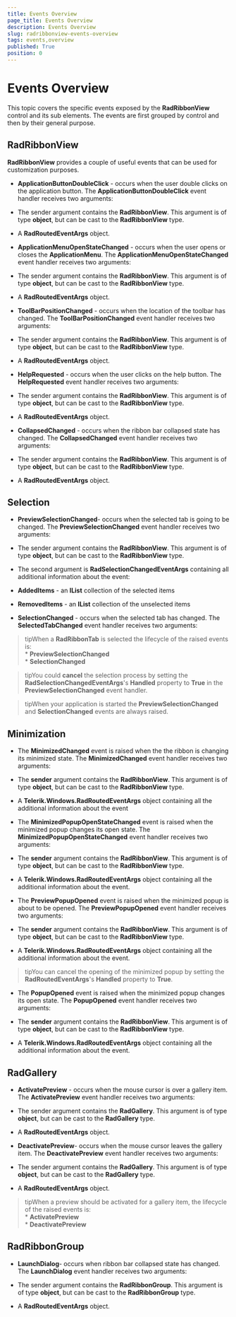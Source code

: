 ```yaml
---
title: Events Overview
page_title: Events Overview
description: Events Overview
slug: radribbonview-events-overview
tags: events,overview
published: True
position: 0
---
```


# Events Overview



This topic covers the specific events exposed by the __RadRibbonView__ control and its sub elements. The events are first grouped by control and then by their general purpose.
			

## RadRibbonView

__RadRibbonView__ provides a couple of useful events that can be used for customization purposes.
				

* __ApplicationButtonDoubleClick__ - occurs when the user double clicks on the application button. The __ApplicationButtonDoubleClick__ event handler receives two arguments:
						

* The sender argument contains the __RadRibbonView__. This argument is of type __object__, but can be cast to the __RadRibbonView__ type.
							

* A __RadRoutedEventArgs__ object.
							

* __ApplicationMenuOpenStateChanged__ - occurs when the user opens or closes the __ApplicationMenu__. The __ApplicationMenuOpenStateChanged__ event handler receives two arguments:
						

* The sender argument contains the __RadRibbonView__. This argument is of type __object__, but can be cast to the __RadRibbonView__ type.
							

* A __RadRoutedEventArgs__ object.
							

* __ToolBarPositionChanged__ - occurs when the location of the toolbar has changed. The __ToolBarPositionChanged__ event handler receives two arguments:
						

* The sender argument contains the __RadRibbonView__. This argument is of type __object__, but can be cast to the __RadRibbonView__ type.
							

* A __RadRoutedEventArgs__ object.
							

* __HelpRequested__ - occurs when the user clicks on the help button. The __HelpRequested__ event handler receives two arguments:
						

* The sender argument contains the __RadRibbonView__. This argument is of type __object__, but can be cast to the __RadRibbonView__ type.
							

* A __RadRoutedEventArgs__ object.
							

* __CollapsedChanged__ - occurs when the ribbon bar collapsed state has changed. The __CollapsedChanged__ event handler receives two arguments:
						

* The sender argument contains the __RadRibbonView__. This argument is of type __object__, but can be cast to the __RadRibbonView__ type.
							

* A __RadRoutedEventArgs__ object.
							

## Selection

* __PreviewSelectionChanged__- occurs when the selected tab is going to be changed. The __PreviewSelectionChanged__ event handler receives two arguments:
						

* The sender argument contains the __RadRibbonView__. This argument is of type __object__, but can be cast to the __RadRibbonView__ type.
							

* The second argument is __RadSelectionChangedEventArgs__ containing all additional information about the event:
								

* __AddedItems__ - an __IList__ collection of the selected items
									

* __RemovedItems__ - an __IList__ collection of the unselected items
									

* __SelectionChanged__ - occurs when the selected tab has changed. The __SelectedTabChanged__ event handler receives two arguments:
						

>tipWhen a __RadRibbonTab__ is selected the lifecycle of the raised events is:<br/>* __PreviewSelectionChanged__<br/>* __SelectionChanged__

>tipYou could __cancel__ the selection process by setting the __RadSelectionChangedEventArgs__'s __Handled__ property to __True__ in the __PreviewSelectionChanged__ event handler.
				

>tipWhen your application is started the __PreviewSelectionChanged__ and __SelectionChanged__ events are always raised.
				

## Minimization

* The __MinimizedChanged__ event is raised when the the ribbon is changing its minimized state. The __MinimizedChanged__ event handler receives two arguments:
						

* The __sender__ argument contains the __RadRibbonView__. This argument is of type __object__, but can be cast to the __RadRibbonView__ type.
							

* A __Telerik.Windows.RadRoutedEventArgs__ object containing all the additional information about the event
							

* The __MinimizedPopupOpenStateChanged__ event is raised when the minimized popup changes its open state. The __MinimizedPopupOpenStateChanged__ event handler receives two arguments:
						

* The __sender__ argument contains the __RadRibbonView__. This argument is of type __object__, but can be cast to the __RadRibbonView__ type.
							

* A __Telerik.Windows.RadRoutedEventArgs__ object containing all the additional information about the event.
							

* The __PreviewPopupOpened__ event is raised when the minimized popup is about to be opened. The __PreviewPopupOpened__ event handler receives two arguments:
						

* The __sender__ argument contains the __RadRibbonView__. This argument is of type __object__, but can be cast to the __RadRibbonView__ type.
							

* A __Telerik.Windows.RadRoutedEventArgs__ object containing all the additional information about the event.
							

>tipYou can cancel the opening of the minimized popup by setting the __RadRoutedEventArgs__'s __Handled__ property to __True__.
						

* The __PopupOpened__ event is raised when the minimized popup changes its open state. The __PopupOpened__ event handler receives two arguments:
						

* The __sender__ argument contains the __RadRibbonView__. This argument is of type __object__, but can be cast to the __RadRibbonView__ type.
							

* A __Telerik.Windows.RadRoutedEventArgs__ object containing all the additional information about the event.
							

## RadGallery

* __ActivatePreview__ - occurs when the mouse cursor is over a gallery item. The __ActivatePreview__ event handler receives two arguments:
						

* The sender argument contains the __RadGallery__. This argument is of type __object__, but can be cast to the __RadGallery__ type.
							

* A __RadRoutedEventArgs__ object.
							

* __DeactivatePreview__- occurs when the mouse cursor leaves the gallery item. The __DeactivatePreview__ event handler receives two arguments:
						

* The sender argument contains the __RadGallery__. This argument is of type __object__, but can be cast to the __RadGallery__ type.
							

* A __RadRoutedEventArgs__ object.
							

>tipWhen a preview should be activated for a gallery item, the lifecycle of the raised events is:<br/>* __ActivatePreview__<br/>* __DeactivatePreview__

## RadRibbonGroup

* __LaunchDialog__- occurs when ribbon bar collapsed state has changed. The __LaunchDialog__ event handler receives two arguments:
						

* The sender argument contains the __RadRibbonGroup__. This argument is of type __object__, but can be cast to the __RadRibbonGroup__ type.
							

* A __RadRoutedEventArgs__ object.
							
